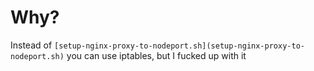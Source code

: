 # Why? 
Instead of `[setup-nginx-proxy-to-nodeport.sh](setup-nginx-proxy-to-nodeport.sh)` you can use iptables, but I fucked up with it